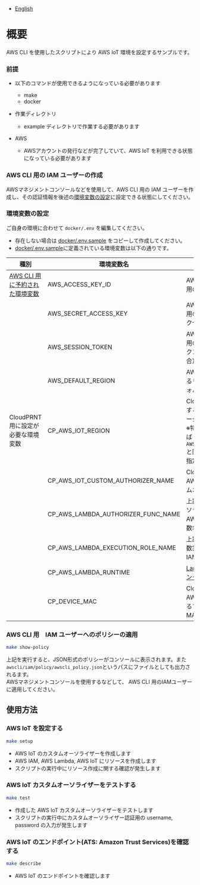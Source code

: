 - [English](README.md)

# 概要

AWS CLI を使用したスクリプトにより AWS IoT 環境を設定するサンプルです。

### 前提

- 以下のコマンドが使用できるようになっている必要があります
  - make
  - docker

- 作業ディレクトリ
  - example ディレクトリで作業する必要があります

- AWS
  - AWSアカウントの発行などが完了していて、AWS IoT を利用できる状態になっている必要があります

### AWS CLI 用の IAM ユーザーの作成

AWSマネジメントコンソールなどを使用して、AWS CLI 用の IAM ユーザーを作成し、その認証情報を後述の[環境変数の設定](#環境変数の設定)に設定できる状態にしてください。

### 環境変数の設定

ご自身の環境に合わせて `docker/.env` を編集してください。

- 存在しない場合は [docker/.env.sample](docker/.env.sample) をコピーして作成してください。
- [docker/.env.sample](docker/.env.sample)に定義されている環境変数は以下の通りです。

| 種別 | 環境変数名 | 説明 | 必須 |
| --- | --- | --- | --- |
| [AWS CLI 用に予約された環境変数](https://docs.aws.amazon.com/cli/latest/userguide/cli-configure-envvars.html) | AWS_ACCESS_KEY_ID | AWS CLI での認証用のアクセスキー | true |
|| AWS_SECRET_ACCESS_KEY | AWS CLI での認証用のシークレットアクセスキー | true |
|| AWS_SESSION_TOKEN | AWS CLI での認証用のセッショントークン（使用する場合） | false |
|| AWS_DEFAULT_REGION | AWS CLI で使用するリージョンのデフォルト | true |
| CloudPRNT 用に設定が必要な環境変数 | CP_AWS_IOT_REGION | CloudPRNT で使用する AWS IoT のリージョン<br/>※特に理由が無ければ`AWS_DEFAULT_REGION`と同じリージョンを指定して下さい | true |
|| CP_AWS_IOT_CUSTOM_AUTHORIZER_NAME | CloudPRNT 用 AWS IoT のカスタムオーソライザー名 | true |
|| CP_AWS_LAMBDA_AUTHORIZER_FUNC_NAME | 上記のカスタムオーソライザー用の AWS Lambda の関数名 | true |
|| CP_AWS_LAMBDA_EXECUTION_ROLE_NAME | 上記の Lambda 関数実行用の AWS IAM ロール名 | true |
|| CP_AWS_LAMBDA_RUNTIME | [Lambda関数用のランタイム](https://docs.aws.amazon.com/lambda/latest/dg/lambda-runtimes.html) | true |
|| CP_DEVICE_MAC | CloudPRNT 用 AWS IoT に接続するプリンターの MAC アドレス | true |

### AWS CLI 用　IAM ユーザーへのポリシーの適用

```sh
make show-policy
```

上記を実行すると、JSON形式のポリシーがコンソールに表示されます。また`awscli/iam/policy/awscli_policy.json`というパスにファイルとしても出力されるます。  
AWSマネジメントコンソールを使用するなどして、 AWS CLI 用のIAMユーザーに適用してください。

## 使用方法

### AWS IoT を設定する

```sh
make setup
```

- AWS IoT のカスタムオーソライザーを作成します
- AWS IAM, AWS Lambda, AWS IoT にリソースを作成します
- スクリプトの実行中にリソース作成に関する確認が発生します

### AWS IoT カスタムオーソライザーをテストする

```sh
make test
```

- 作成した AWS IoT カスタムオーソライザーをテストします
- スクリプトの実行中にカスタムオーソライザー認証用の username, password の入力が発生します

### AWS IoT のエンドポイント(ATS: Amazon Trust Services)を確認する

```sh
make describe
```

- AWS IoT のエンドポイントを確認します
